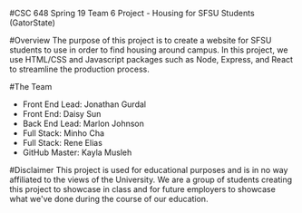 #CSC 648 Spring 19 Team 6 Project - Housing for SFSU Students (GatorState)

#Overview
The purpose of this project is to create a website for SFSU students to use in order to find housing around campus. In this project, we use HTML/CSS and Javascript packages such as Node, Express, and React to streamline the production process.

#The Team
- Front End Lead: Jonathan Gurdal
- Front End: Daisy Sun
- Back End Lead: Marlon Johnson
- Full Stack: Minho Cha
- Full Stack: Rene Elias
- GitHub Master: Kayla Musleh

#Disclaimer
This project is used for educational purposes and is in no way affiliated to the views of the University. We are a group of students creating this project to showcase in class and for future employers to showcase what we've done during the course of our education.


